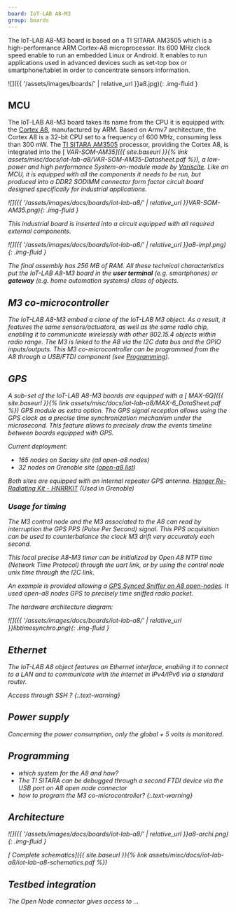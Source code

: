 ```yaml
---
board: IoT-LAB A8-M3
group: boards
---
```


The IoT-LAB A8-M3 board is based on a TI SITARA AM3505 which is a high-performance ARM Cortex-A8 microprocessor. Its 600 MHz clock speed enable to run an embedded Linux or Android. It enables to run applications used in advanced devices such as set-top box or smartphone/tablet in order to concentrate sensors information.

<div class="col col-lg-8 offset-lg-2" markdown="1">
![]({{ '/assets/images/boards/' | relative_url }}a8.jpg){: .img-fluid }
</div>

## MCU
The IoT-LAB A8-M3 board takes its name from the CPU it is equipped with: the [Cortex A8](https://developer.arm.com/ip-products/processors/cortex-a/cortex-a8), manufactured by ARM. Based on Armv7 architecture, the Cortex A8 is a 32-bit CPU set to a frequency of 600 MHz, consuming less than 300 mW. The [TI SITARA AM3505](http://www.ti.com/product/am3505) processor, providing the Cortex A8, is integrated into the [<i class="far fa-file-pdf"/> VAR-SOM-AM35]({{ site.baseurl }}{% link assets/misc/docs/iot-lab-a8/VAR-SOM-AM35-Datasheet.pdf %}), a low-power and high performance System-on-module made by [Variscite](https://www.variscite.com). Like an MCU, it is equipped with all the components it needs to be run, but produced into a *DDR2 SODIMM connector* form factor circuit board designed specifically for industrial applications.

<div class="col col-md-8 col-lg-6 offset-md-2 offset-lg-3" markdown="1">
![]({{ '/assets/images/docs/boards/iot-lab-a8/' | relative_url }}VAR-SOM-AM35.png){: .img-fluid }
</div>

This industrial board is inserted into a circuit equipped with all required external components.

<div class="col col-lg-8 offset-lg-2" markdown="1">
![]({{ '/assets/images/docs/boards/iot-lab-a8/' | relative_url }}a8-impl.png){: .img-fluid }
</div>

The final assembly has 256 MB of RAM. All these technical characteristics put the IoT-LAB A8-M3 board in the **user terminal** (e.g. smartphones) or **gateway** (e.g. home automation systems) class of objects.

## M3 co-microcontroller

The IoT-LAB A8-M3 embed a clone of the IoT-LAB M3 object. As a result, it features the same sensors/actuators, as well as the same radio chip, enabling it to communicate wirelessly with other 802.15.4 objects within radio range. The M3 is linked to the A8 via the I2C data bus and the GPIO inputs/outputs. This M3 co-microcontroller can be programmed from the A8 through a USB/FTDI component (see [Programming](#programming)).

## GPS
A sub-set of the IoT-LAB A8-M3 boards are equipped with a [<i class="far fa-file-pdf"/> MAX-6Q]({{ site.baseurl }}{% link assets/misc/docs/iot-lab-a8/MAX-6_DataSheet.pdf %}) GPS module as extra option. The GPS signal reception allows using the GPS clock as a precise time synchronization mechanism under the microsecond. This feature allows to precisely draw the events timeline between boards equipped with GPS.

Current deployment:
 * 165 nodes on Saclay site (all open-a8 nodes)
 * 32 nodes on Grenoble site ([open-a8 list](https://github.com/iot-lab/iot-lab/wiki/Hardware_GPS_Gre))

Both sites are equipped with an internal repeater GPS antenna.
[Hanger Re-Radiating Kit - HNRRKIT](https://www.gpsnetworking.com/products/hnrrkit) (Used in Grenoble)

### Usage for timing
The M3 control node and the M3 associated to the A8 can read by interruption the GPS PPS (Pulse Per Second) signal. This PPS acquisition can be used to counterbalance the clock M3 drift very accurately each
second.

This local precise A8-M3 timer can be initialized by Open A8 NTP time (Network Time Protocol) through the uart link, or by using the control node unix time through the I2C link.

An example is provided allowing a [GPS Synced Sniffer on A8 open-nodes](https://github.com/iot-lab/openlab/blob/master/appli/iotlab_examples/gps_synced_sniffer/README.md). It used open-a8 nodes GPS to precisely time sniffed radio packet.

The hardware architecture diagram:
<div class="col col-lg-8 offset-lg-2" markdown="1">
![]({{ '/assets/images/docs/boards/iot-lab-a8/' | relative_url }}libtimesynchro.png){: .img-fluid }
</div>

## Ethernet
The IoT-LAB A8 object features an Ethernet interface, enabling it to connect to a LAN and to communicate with the internet in IPv4/IPv6 via a standard router.

Access through SSH ?
{:.text-warning}

## Power supply
Concerning the power consumption, only the global + 5 volts is monitored.

## Programming
- which system for the A8 and how?
- The TI SITARA can be debugged through a second FTDI device via the USB port on A8 open node connector
- how to program the M3 co-microcontroller?
{:.text-warning}


## Architecture
<div class="col col-lg-8 offset-lg-2" markdown="1">
![]({{ '/assets/images/docs/boards/iot-lab-a8/' | relative_url }}a8-archi.png){: .img-fluid }
</div>

[<i class="far fa-file-pdf"/> Complete schematics]({{ site.baseurl }}{% link assets/misc/docs/iot-lab-a8/iot-lab-a8-schematics.pdf %})

## Testbed integration
The Open Node connector gives access to ...
